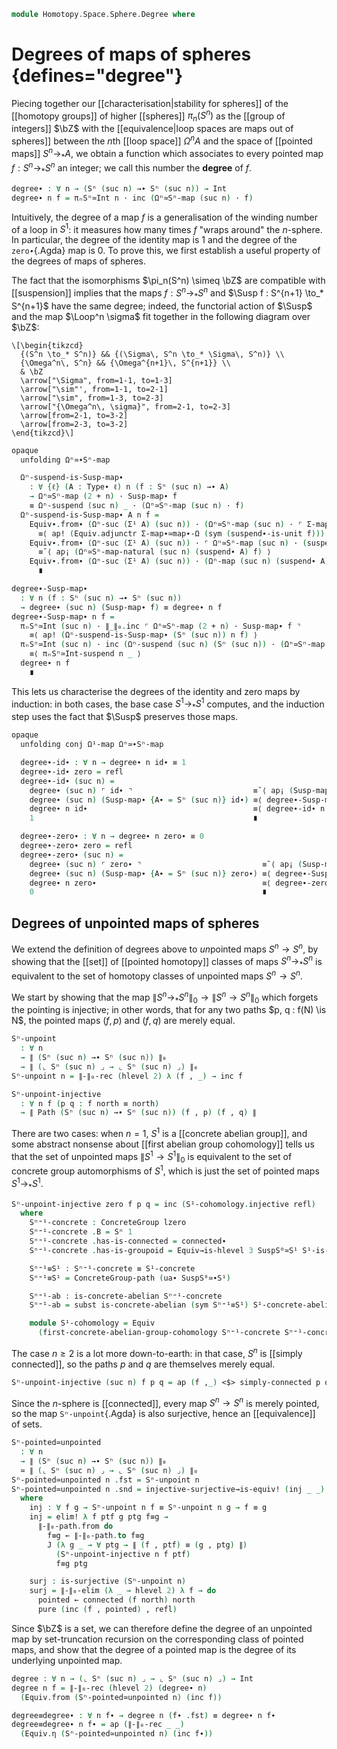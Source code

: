 <!--
```agda
open import 1Lab.Prelude

open import Algebra.Group.Concrete.Abelian
open import Algebra.Group.Concrete

open import Data.Set.Truncation
open import Data.Int.Base

open import Homotopy.Space.Suspension.Properties
open import Homotopy.Connectedness.Automation
open import Homotopy.Space.Sphere.Properties
open import Homotopy.Space.Suspension
open import Homotopy.Connectedness
open import Homotopy.Space.Circle
open import Homotopy.Space.Sphere
open import Homotopy.Conjugation
open import Homotopy.Loopspace
open import Homotopy.Base

open ConcreteGroup
```
-->

```agda
module Homotopy.Space.Sphere.Degree where
```

# Degrees of maps of spheres {defines="degree"}

Piecing together our [[characterisation|stability for spheres]] of the
[[homotopy groups]] of higher [[spheres]] $\pi_n(S^n)$ as the
[[group of integers]] $\bZ$ with the [[equivalence|loop spaces are maps
out of spheres]] between the $n$th [[loop space]] $\Omega^n A$ and the
space of [[pointed maps]] $S^n \to_* A$, we obtain a function which
associates to every pointed map $f : S^n \to_* S^n$ an integer; we call
this number the **degree** of $f$.

```agda
degree∙ : ∀ n → (Sⁿ (suc n) →∙ Sⁿ (suc n)) → Int
degree∙ n f = πₙSⁿ≃Int n · inc (Ωⁿ≃Sⁿ-map (suc n) · f)
```

Intuitively, the degree of a map $f$ is a generalisation of the winding
number of a loop in $S^1$: it measures how many times $f$ "wraps
around" the $n$-sphere. In particular, the degree of the identity map
is $1$ and the degree of the `zero∙`{.Agda} map is $0$.
To prove this, we first establish a useful property of the degrees of
maps of spheres.

The fact that the isomorphisms $\pi_n(S^n) \simeq \bZ$ are compatible
with [[suspension]] implies that the maps $f : S^n \to_* S^n$ and $\Susp f
: S^{n+1} \to_* S^{n+1}$ have the same degree; indeed, the functorial
action of $\Susp$ and the map $\Loop^n \sigma$ fit together in the
following diagram over $\bZ$:

~~~{.quiver}
\[\begin{tikzcd}
  {(S^n \to_* S^n)} && {(\Sigma\, S^n \to_* \Sigma\, S^n)} \\
  {\Omega^n\, S^n} && {\Omega^{n+1}\, S^{n+1}} \\
  & \bZ
  \arrow["\Sigma", from=1-1, to=1-3]
  \arrow["\sim"', from=1-1, to=2-1]
  \arrow["\sim", from=1-3, to=2-3]
  \arrow["{\Omega^n\, \sigma}", from=2-1, to=2-3]
  \arrow[from=2-1, to=3-2]
  \arrow[from=2-3, to=3-2]
\end{tikzcd}\]
~~~

```agda
opaque
  unfolding Ωⁿ≃∙Sⁿ-map

  Ωⁿ-suspend-is-Susp-map∙
    : ∀ {ℓ} (A : Type∙ ℓ) n (f : Sⁿ (suc n) →∙ A)
    → Ωⁿ≃Sⁿ-map (2 + n) · Susp-map∙ f
    ≡ Ωⁿ-suspend (suc n) _ · (Ωⁿ≃Sⁿ-map (suc n) · f)
  Ωⁿ-suspend-is-Susp-map∙ A n f =
    Equiv∙.from∙ (Ωⁿ-suc (Σ¹ A) (suc n)) · (Ωⁿ≃Sⁿ-map (suc n) · ⌜ Σ-map∙≃∙map∙-Ω · Susp-map∙ f ⌝)
      ≡⟨ ap! (Equiv.adjunctr Σ-map∙≃map∙-Ω (sym (suspend∙-is-unit f))) ⟩
    Equiv∙.from∙ (Ωⁿ-suc (Σ¹ A) (suc n)) · ⌜ Ωⁿ≃Sⁿ-map (suc n) · (suspend∙ A ∘∙ f) ⌝
      ≡˘⟨ ap¡ (Ωⁿ≃Sⁿ-map-natural (suc n) (suspend∙ A) f) ⟩
    Equiv∙.from∙ (Ωⁿ-suc (Σ¹ A) (suc n)) · (Ωⁿ-map (suc n) (suspend∙ A) · (Ωⁿ≃Sⁿ-map (suc n) · f))
      ∎

degree∙-Susp-map∙
  : ∀ n (f : Sⁿ (suc n) →∙ Sⁿ (suc n))
  → degree∙ (suc n) (Susp-map∙ f) ≡ degree∙ n f
degree∙-Susp-map∙ n f =
  πₙSⁿ≃Int (suc n) · ∥_∥₀.inc ⌜ Ωⁿ≃Sⁿ-map (2 + n) · Susp-map∙ f ⌝
    ≡⟨ ap! (Ωⁿ-suspend-is-Susp-map∙ (Sⁿ (suc n)) n f) ⟩
  πₙSⁿ≃Int (suc n) · inc (Ωⁿ-suspend (suc n) (Sⁿ (suc n)) · (Ωⁿ≃Sⁿ-map (suc n) · f))
    ≡⟨ πₙSⁿ≃Int-suspend n _ ⟩
  degree∙ n f
    ∎
```

This lets us characterise the degrees of the identity and zero maps by
induction: in both cases, the base case $S^1 \to_* S^1$ computes, and
the induction step uses the fact that $\Susp$ preserves those maps.

```agda
opaque
  unfolding conj Ω¹-map Ωⁿ≃∙Sⁿ-map

  degree∙-id∙ : ∀ n → degree∙ n id∙ ≡ 1
  degree∙-id∙ zero = refl
  degree∙-id∙ (suc n) =
    degree∙ (suc n) ⌜ id∙ ⌝                           ≡˘⟨ ap¡ (Susp-map∙-id {A∙ = Sⁿ (suc n)}) ⟩
    degree∙ (suc n) (Susp-map∙ {A∙ = Sⁿ (suc n)} id∙) ≡⟨ degree∙-Susp-map∙ n id∙ ⟩
    degree∙ n id∙                                     ≡⟨ degree∙-id∙ n ⟩
    1                                                 ∎

  degree∙-zero∙ : ∀ n → degree∙ n zero∙ ≡ 0
  degree∙-zero∙ zero = refl
  degree∙-zero∙ (suc n) =
    degree∙ (suc n) ⌜ zero∙ ⌝                           ≡˘⟨ ap¡ (Susp-map∙-zero {A∙ = Sⁿ (suc n)}) ⟩
    degree∙ (suc n) (Susp-map∙ {A∙ = Sⁿ (suc n)} zero∙) ≡⟨ degree∙-Susp-map∙ n zero∙ ⟩
    degree∙ n zero∙                                     ≡⟨ degree∙-zero∙ n ⟩
    0                                                   ∎
```

## Degrees of unpointed maps of spheres

We extend the definition of degrees above to *un*pointed maps
$S^n \to S^n$, by showing that the [[set]] of [[pointed homotopy]] classes
of maps $S^n \to_* S^n$ is equivalent to the set of homotopy classes of
unpointed maps $S^n \to S^n$.

We start by showing that the map $\|S^n \to_* S^n\|_0 \to \|S^n \to
S^n\|_0$ which forgets the pointing is injective; in other words, that
for any two paths $p, q : f(N) \is N$, the pointed maps $(f, p)$ and
$(f, q)$ are merely equal.

```agda
Sⁿ-unpoint
  : ∀ n
  → ∥ (Sⁿ (suc n) →∙ Sⁿ (suc n)) ∥₀
  → ∥ (⌞ Sⁿ (suc n) ⌟ → ⌞ Sⁿ (suc n) ⌟) ∥₀
Sⁿ-unpoint n = ∥-∥₀-rec (hlevel 2) λ (f , _) → inc f

Sⁿ-unpoint-injective
  : ∀ n f (p q : f north ≡ north)
  → ∥ Path (Sⁿ (suc n) →∙ Sⁿ (suc n)) (f , p) (f , q) ∥
```

There are two cases: when $n = 1$, $S^1$ is a [[concrete abelian group]],
and some abstract nonsense about [[first abelian group cohomology]]
tells us that the set of unpointed maps $\|S^1 \to S^1\|_0$ is
equivalent to the set of concrete group automorphisms of $S^1$, which is
just the set of pointed maps $S^1 \to_* S^1$.

```agda
Sⁿ-unpoint-injective zero f p q = inc (S¹-cohomology.injective refl)
  where
    Sⁿ⁼¹-concrete : ConcreteGroup lzero
    Sⁿ⁼¹-concrete .B = Sⁿ 1
    Sⁿ⁼¹-concrete .has-is-connected = connected∙
    Sⁿ⁼¹-concrete .has-is-groupoid = Equiv→is-hlevel 3 SuspS⁰≃S¹ S¹-is-groupoid

    Sⁿ⁼¹≡S¹ : Sⁿ⁼¹-concrete ≡ S¹-concrete
    Sⁿ⁼¹≡S¹ = ConcreteGroup-path (ua∙ SuspS⁰≃∙S¹)

    Sⁿ⁼¹-ab : is-concrete-abelian Sⁿ⁼¹-concrete
    Sⁿ⁼¹-ab = subst is-concrete-abelian (sym Sⁿ⁼¹≡S¹) S¹-concrete-abelian

    module S¹-cohomology = Equiv
      (first-concrete-abelian-group-cohomology Sⁿ⁼¹-concrete Sⁿ⁼¹-concrete Sⁿ⁼¹-ab)
```

The case $n \geq 2$ is a lot more down-to-earth: in that case, $S^n$ is
[[simply connected]], so the paths $p$ and $q$ are themselves merely
equal.

```agda
Sⁿ-unpoint-injective (suc n) f p q = ap (f ,_) <$> simply-connected p q
```

Since the $n$-sphere is [[connected]], every map $S^n \to S^n$ is merely
pointed, so the map `Sⁿ-unpoint`{.Agda} is also surjective, hence an
[[equivalence]] of sets.

```agda
Sⁿ-pointed≃unpointed
  : ∀ n
  → ∥ (Sⁿ (suc n) →∙ Sⁿ (suc n)) ∥₀
  ≃ ∥ (⌞ Sⁿ (suc n) ⌟ → ⌞ Sⁿ (suc n) ⌟) ∥₀
Sⁿ-pointed≃unpointed n .fst = Sⁿ-unpoint n
Sⁿ-pointed≃unpointed n .snd = injective-surjective→is-equiv! (inj _ _) surj
  where
    inj : ∀ f g → Sⁿ-unpoint n f ≡ Sⁿ-unpoint n g → f ≡ g
    inj = elim! λ f ptf g ptg f≡g →
      ∥-∥₀-path.from do
        f≡g ← ∥-∥₀-path.to f≡g
        J (λ g _ → ∀ ptg → ∥ (f , ptf) ≡ (g , ptg) ∥)
          (Sⁿ-unpoint-injective n f ptf)
          f≡g ptg

    surj : is-surjective (Sⁿ-unpoint n)
    surj = ∥-∥₀-elim (λ _ → hlevel 2) λ f → do
      pointed ← connected (f north) north
      pure (inc (f , pointed) , refl)
```

Since $\bZ$ is a set, we can therefore define the degree of an unpointed
map by set-truncation recursion on the corresponding class of pointed
maps, and show that the degree of a pointed map is the degree of its
underlying unpointed map.

```agda
degree : ∀ n → (⌞ Sⁿ (suc n) ⌟ → ⌞ Sⁿ (suc n) ⌟) → Int
degree n f = ∥-∥₀-rec (hlevel 2) (degree∙ n)
  (Equiv.from (Sⁿ-pointed≃unpointed n) (inc f))

degree≡degree∙ : ∀ n f∙ → degree n (f∙ .fst) ≡ degree∙ n f∙
degree≡degree∙ n f∙ = ap (∥-∥₀-rec _ _)
  (Equiv.η (Sⁿ-pointed≃unpointed n) (inc f∙))
```
